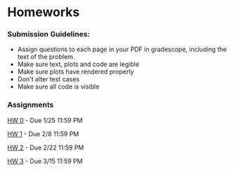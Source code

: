 # Homeworks

### Submission Guidelines:
- Assign questions to each page in your PDF in gradescope, including the text of the problem.
- Make sure text, plots and code are legible
- Make sure plots have rendered properly
- Don't alter test cases
- Make sure all code is visible

### Assignments

[HW 0](https://github.com/Optimal-Control-16-745/HW0_S24) - Due 1/25 11:59 PM

[HW 1](https://github.com/Optimal-Control-16-745/HW1_S24) - Due 2/8 11:59 PM

[HW 2](https://github.com/Optimal-Control-16-745/HW2_S24) - Due 2/22 11:59 PM

[HW 3](https://github.com/Optimal-Control-16-745/HW3_S24) - Due 3/15 11:59 PM